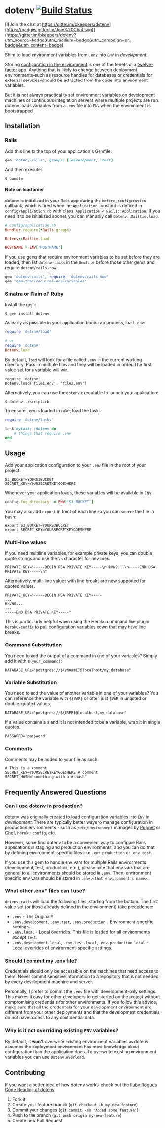 # dotenv [![Build Status](https://secure.travis-ci.org/bkeepers/dotenv.png?branch=master)](https://travis-ci.org/bkeepers/dotenv)

[![Join the chat at https://gitter.im/bkeepers/dotenv](https://badges.gitter.im/Join%20Chat.svg)](https://gitter.im/bkeepers/dotenv?utm_source=badge&utm_medium=badge&utm_campaign=pr-badge&utm_content=badge)

Shim to load environment variables from `.env` into `ENV` in *development*.

Storing [configuration in the environment](http://12factor.net/config) is one of the tenets of a [twelve-factor app](http://12factor.net). Anything that is likely to change between deployment environments–such as resource handles for databases or credentials for external services–should be extracted from the code into environment variables.

But it is not always practical to set environment variables on development machines or continuous integration servers where multiple projects are run. dotenv loads variables from a `.env` file into `ENV` when the environment is bootstrapped.

## Installation

### Rails

Add this line to the top of your application's Gemfile:

```ruby
gem 'dotenv-rails', groups: [:development, :test]
```

And then execute:

```shell
$ bundle
```

#### Note on load order

dotenv is initialized in your Rails app during the `before_configuration` callback, which is fired when the `Application` constant is defined in `config/application.rb` with `class Application < Rails::Application`. If you need it to be initialized sooner, you can manually call `Dotenv::Railtie.load`.

```ruby
# config/application.rb
Bundler.require(*Rails.groups)

Dotenv::Railtie.load

HOSTNAME = ENV['HOSTNAME']
```

If you use gems that require environment variables to be set before they are loaded, then list `dotenv-rails` in the `Gemfile` before those other gems and require `dotenv/rails-now`.

```ruby
gem 'dotenv-rails', require: 'dotenv/rails-now'
gem 'gem-that-requires-env-variables'
```

### Sinatra or Plain ol' Ruby

Install the gem:

```shell
$ gem install dotenv
```

As early as possible in your application bootstrap process, load `.env`:

```ruby
require 'dotenv/load'

# or
require 'dotenv'
Dotenv.load
```

By default, `load` will look for a file called `.env` in the current working directory. Pass in multiple files and they will be loaded in order. The first value set for a variable will win.

```
require 'dotenv'
Dotenv.load('file1.env', 'file2.env')
```

Alternatively, you can use the `dotenv` executable to launch your application:

```shell
$ dotenv ./script.rb
```

To ensure `.env` is loaded in rake, load the tasks:

```ruby
require 'dotenv/tasks'

task mytask: :dotenv do
    # things that require .env
end
```

## Usage

Add your application configuration to your `.env` file in the root of your project:

```shell
S3_BUCKET=YOURS3BUCKET
SECRET_KEY=YOURSECRETKEYGOESHERE
```

Whenever your application loads, these variables will be available in `ENV`:

```ruby
config.fog_directory  = ENV['S3_BUCKET']
```

You may also add `export` in front of each line so you can `source` the file in bash:

```shell
export S3_BUCKET=YOURS3BUCKET
export SECRET_KEY=YOURSECRETKEYGOESHERE
```

### Multi-line values

If you need multiline variables, for example private keys, you can double quote strings and use the `\n` character for newlines:

```shell
PRIVATE_KEY="-----BEGIN RSA PRIVATE KEY-----\nHkVN9...\n-----END DSA PRIVATE KEY-----\n"
```

Alternatively, multi-line values with line breaks are now supported for quoted values.

```shell
PRIVATE_KEY="-----BEGIN RSA PRIVATE KEY-----
...
HkVN9...
...
-----END DSA PRIVATE KEY-----"
```

This is particularly helpful when using the Heroku command line plugin [`heroku-config`](https://github.com/xavdid/heroku-config) to pull configuration variables down that may have line breaks.

### Command Substitution

You need to add the output of a command in one of your variables? Simply add it with `$(your_command)`:

```shell
DATABASE_URL="postgres://$(whoami)@localhost/my_database"
```

### Variable Substitution

You need to add the value of another variable in one of your variables? You can reference the variable with `${VAR}` or often just `$VAR` in unqoted or double-quoted values.

```shell
DATABASE_URL="postgres://${USER}@localhost/my_database"
```

If a value contains a `$` and it is not intended to be a variable, wrap it in single quotes.

```shell
PASSWORD='pas$word'
```

### Comments

Comments may be added to your file as such:

```shell
# This is a comment
SECRET_KEY=YOURSECRETKEYGOESHERE # comment
SECRET_HASH="something-with-a-#-hash"
```

## Frequently Answered Questions

### Can I use dotenv in production?

dotenv was originally created to load configuration variables into `ENV` in *development*. There are typically better ways to manage configuration in production environments - such as `/etc/environment` managed by [Puppet](https://github.com/puppetlabs/puppet) or [Chef](https://github.com/chef/chef), `heroku config`, etc.

However, some find dotenv to be a convenient way to configure Rails applications in staging and production environments, and you can do that by defining environment-specific files like `.env.production` or `.env.test`.

If you use this gem to handle env vars for multiple Rails environments (development, test, production, etc.), please note that env vars that are general to all environments should be stored in `.env`. Then, environment specific env vars should be stored in `.env.<that environment's name>`.

### What other .env* files can I use?

`dotenv-rails` will load the following files, starting from the bottom. The first value set (or those already defined in the environment) take precedence:

- `.env` - The Original®
- `.env.development`, `.env.test`, `.env.production` - Environment-specific settings.
- `.env.local` - Local overrides. This file is loaded for all environments _except_ `test`.
- `.env.development.local`, `.env.test.local`, `.env.production.local` - Local overrides of environment-specific settings.

### Should I commit my .env file?

Credentials should only be accessible on the machines that need access to them. Never commit sensitive information to a repository that is not needed by every development machine and server.

Personally, I prefer to commit the `.env` file with development-only settings. This makes it easy for other developers to get started on the project without compromising credentials for other environments. If you follow this advice, make sure that all the credentials for your development environment are different from your other deployments and that the development credentials do not have access to any confidential data.

### Why is it not overriding existing `ENV` variables?

By default, it **won't** overwrite existing environment variables as dotenv assumes the deployment environment has more knowledge about configuration than the application does. To overwrite existing environment variables you can use `Dotenv.overload`.

## Contributing

If you want a better idea of how dotenv works, check out the [Ruby Rogues Code Reading of dotenv](https://www.youtube.com/watch?v=lKmY_0uY86s).

1. Fork it
2. Create your feature branch (`git checkout -b my-new-feature`)
3. Commit your changes (`git commit -am 'Added some feature'`)
4. Push to the branch (`git push origin my-new-feature`)
5. Create new Pull Request
